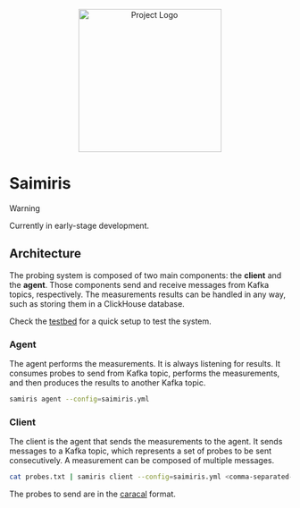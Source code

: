 <p align="center">
  <img src="logo/logo.png" height="256" width="256" alt="Project Logo" />
</p>

# Saimiris

> [!WARNING]
> Currently in early-stage development.

## Architecture

The probing system is composed of two main components: the **client** and the **agent**. Those components send and receive messages from Kafka topics, respectively. The measurements results can be handled in any way, such as storing them in a ClickHouse database.

Check the [testbed](testbed/README.md) for a quick setup to test the system.

### Agent

The agent performs the measurements. It is always listening for results. It consumes probes to send from Kafka topic, performs the measurements, and then produces the results to another Kafka topic.

```sh
samiris agent --config=saimiris.yml
```

### Client

The client is the agent that sends the measurements to the agent. It sends messages to a Kafka topic, which represents a set of probes to be sent consecutively. A measurement can be composed of multiple messages.


```sh
cat probes.txt | samiris client --config=saimiris.yml <comma-separated-agent-ids>
```

The probes to send are in the [caracal](https://dioptra-io.github.io/caracal/usage/) format.
